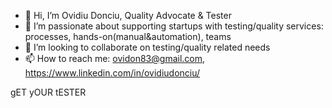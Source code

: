 - 👋 Hi, I’m Ovidiu Donciu, Quality Advocate & Tester
- 👀 I’m passionate about supporting startups with testing/quality services: processes, hands-on(manual&automation), teams
- 💞️ I’m looking to collaborate on testing/quality related needs
- 📫 How to reach me: ovidon83@gmail.com, https://www.linkedin.com/in/ovidiudonciu/

<!---
ovidon83/ovidon83 is a ✨ special ✨ repository because its `README.md` (this file) appears on your GitHub profile.
You can click the Preview link to take a look at your changes.
--->
gET yOUR tESTER
